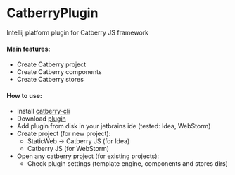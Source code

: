 # CatberryPlugin
Intellij platform plugin for Catberry JS framework

#### Main features:
* Create Catberry project
* Create Catberry components
* Create Catberry stores

#### How to use:
* Install [catberry-cli](https://www.npmjs.com/package/catberry-cli)
* Download [plugin](https://yadi.sk/d/ocwfXU6VpziPd)
* Add plugin from disk in your jetbrains ide (tested: Idea, WebStorm)
* Create project (for new project):
	* StaticWeb -> Catberry JS (for Idea)
	* Catberry JS (for WebStorm)
* Open any catberry project (for existing projects):
	* Check plugin settings (template engine, components and stores dirs)
